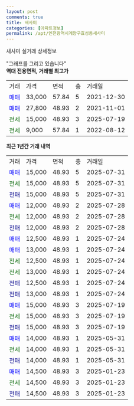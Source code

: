 ```yaml
---
layout: post
comments: true
title: 새사미
categories: [아파트정보]
permalink: /apt/인천광역시계양구효성동새사미
---
```


새사미 실거래 상세정보

<script type="text/javascript">
  google.charts.load('current', {'packages':['line', 'corechart']});
  google.charts.setOnLoadCallback(drawChart);

  function drawChart() {
    var data = new google.visualization.DataTable();
    data.addColumn('date', '거래일');
    data.addColumn('number', "매매");
    data.addColumn('number', "전세");
    data.addColumn('number', "전매");

    data.addRows([[new Date(Date.parse("2025-07-31")), 15000, null, null], [new Date(Date.parse("2025-07-31")), null, 15000, null], [new Date(Date.parse("2025-07-31")), null, null, 15000], [new Date(Date.parse("2025-07-28")), 12000, null, null], [new Date(Date.parse("2025-07-28")), null, 12000, null], [new Date(Date.parse("2025-07-28")), null, null, 12000], [new Date(Date.parse("2025-07-24")), 12500, null, null], [new Date(Date.parse("2025-07-24")), 13000, null, null], [new Date(Date.parse("2025-07-24")), null, 12500, null], [new Date(Date.parse("2025-07-24")), null, 13000, null], [new Date(Date.parse("2025-07-24")), null, null, 12500], [new Date(Date.parse("2025-07-24")), null, null, 13000], [new Date(Date.parse("2025-07-19")), 15000, null, null], [new Date(Date.parse("2025-07-19")), null, 15000, null], [new Date(Date.parse("2025-07-19")), null, null, 15000], [new Date(Date.parse("2025-05-31")), 14000, null, null], [new Date(Date.parse("2025-05-31")), null, 14000, null], [new Date(Date.parse("2025-05-31")), null, null, 14000], [new Date(Date.parse("2025-01-23")), 14500, null, null], [new Date(Date.parse("2025-01-23")), null, 14500, null], [new Date(Date.parse("2025-01-23")), null, null, 14500]]);

    var options = {
      hAxis: {
        format: 'yyyy/MM/dd'
      },    
      lineWidth: 0,
      pointsVisible: true,    
      title: '최근 1년간 유형별 실거래가 분포',
      legend: { position: 'bottom' }
    };

    var formatter = new google.visualization.NumberFormat({pattern:'###,###'} );
    formatter.format(data, 1);
    formatter.format(data, 2);
    
    setTimeout(function() {
        var chart = new google.visualization.LineChart(document.getElementById('columnchart_material'));
        chart.draw(data, (options));
        document.getElementById('loading').style.display = 'none';
    }, 200);
  }
</script>


<div id="loading" style="z-index:20; display: block; margin-left: 0px">"그래프를 그리고 있습니다"</div>
<div id="columnchart_material" style="width: 95%; margin-left: 0px; display: block"></div>
<!-- contents start -->
<b>역대 전용면적, 거래별 최고가</b>
<table class="sortable">
    <tr>
      <td>거래</td>
      <td>가격</td>
      <td>면적</td>
      <td>층</td>
      <td>거래일</td>
    </tr>
        <tr>
          <td><a style="color: blue">매매</a></td>
          <td>33,000</td>
          <td>57.84</td>
          <td>5</td>
          <td>2021-12-30</td>
        </tr>            <tr>
          <td><a style="color: blue">매매</a></td>
          <td>27,800</td>
          <td>48.93</td>
          <td>2</td>
          <td>2021-11-01</td>
        </tr>        
        <tr>
              <td><a style="color: darkgreen">전세</a></td>
              <td>15,000</td>
              <td>48.93</td>
              <td>3</td>
              <td>2025-07-19</td>
            </tr>            <tr>
              <td><a style="color: darkgreen">전세</a></td>
              <td>9,000</td>
              <td>57.84</td>
              <td>1</td>
              <td>2022-08-12</td>
            </tr>        
    
</table>

<b>최근 1년간 거래 내역</b>

<table class="sortable">
    <tr>
      <td>거래</td>
      <td>가격</td>
      <td>면적</td>
      <td>층</td>
      <td>거래일</td>
    </tr>
    <tr>
      <td><a style="color: blue">매매</a></td>
      <td>15,000</td>
      <td>48.93</td>
      <td>5</td>
      <td>2025-07-31</td>
    </tr>          <tr>
      <td><a style="color: darkgreen">전세</a></td>
      <td>15,000</td>
      <td>48.93</td>
      <td>5</td>
      <td>2025-07-31</td>
    </tr>          <tr>
      <td><a style="color: darkblue">전매</a></td>
      <td>15,000</td>
      <td>48.93</td>
      <td>5</td>
      <td>2025-07-31</td>
    </tr>          <tr>
      <td><a style="color: blue">매매</a></td>
      <td>12,000</td>
      <td>48.93</td>
      <td>2</td>
      <td>2025-07-28</td>
    </tr>          <tr>
      <td><a style="color: darkgreen">전세</a></td>
      <td>12,000</td>
      <td>48.93</td>
      <td>2</td>
      <td>2025-07-28</td>
    </tr>          <tr>
      <td><a style="color: darkblue">전매</a></td>
      <td>12,000</td>
      <td>48.93</td>
      <td>2</td>
      <td>2025-07-28</td>
    </tr>          <tr>
      <td><a style="color: blue">매매</a></td>
      <td>12,500</td>
      <td>48.93</td>
      <td>1</td>
      <td>2025-07-24</td>
    </tr>          <tr>
      <td><a style="color: blue">매매</a></td>
      <td>13,000</td>
      <td>48.93</td>
      <td>1</td>
      <td>2025-07-24</td>
    </tr>          <tr>
      <td><a style="color: darkgreen">전세</a></td>
      <td>12,500</td>
      <td>48.93</td>
      <td>1</td>
      <td>2025-07-24</td>
    </tr>          <tr>
      <td><a style="color: darkgreen">전세</a></td>
      <td>13,000</td>
      <td>48.93</td>
      <td>1</td>
      <td>2025-07-24</td>
    </tr>          <tr>
      <td><a style="color: darkblue">전매</a></td>
      <td>12,500</td>
      <td>48.93</td>
      <td>1</td>
      <td>2025-07-24</td>
    </tr>          <tr>
      <td><a style="color: darkblue">전매</a></td>
      <td>13,000</td>
      <td>48.93</td>
      <td>1</td>
      <td>2025-07-24</td>
    </tr>          <tr>
      <td><a style="color: blue">매매</a></td>
      <td>15,000</td>
      <td>48.93</td>
      <td>3</td>
      <td>2025-07-19</td>
    </tr>          <tr>
      <td><a style="color: darkgreen">전세</a></td>
      <td>15,000</td>
      <td>48.93</td>
      <td>3</td>
      <td>2025-07-19</td>
    </tr>          <tr>
      <td><a style="color: darkblue">전매</a></td>
      <td>15,000</td>
      <td>48.93</td>
      <td>3</td>
      <td>2025-07-19</td>
    </tr>          <tr>
      <td><a style="color: blue">매매</a></td>
      <td>14,000</td>
      <td>48.93</td>
      <td>1</td>
      <td>2025-05-31</td>
    </tr>          <tr>
      <td><a style="color: darkgreen">전세</a></td>
      <td>14,000</td>
      <td>48.93</td>
      <td>1</td>
      <td>2025-05-31</td>
    </tr>          <tr>
      <td><a style="color: darkblue">전매</a></td>
      <td>14,000</td>
      <td>48.93</td>
      <td>1</td>
      <td>2025-05-31</td>
    </tr>          <tr>
      <td><a style="color: blue">매매</a></td>
      <td>14,500</td>
      <td>48.93</td>
      <td>3</td>
      <td>2025-01-23</td>
    </tr>          <tr>
      <td><a style="color: darkgreen">전세</a></td>
      <td>14,500</td>
      <td>48.93</td>
      <td>3</td>
      <td>2025-01-23</td>
    </tr>          <tr>
      <td><a style="color: darkblue">전매</a></td>
      <td>14,500</td>
      <td>48.93</td>
      <td>3</td>
      <td>2025-01-23</td>
    </tr>      </table>
<!-- contents end -->    

